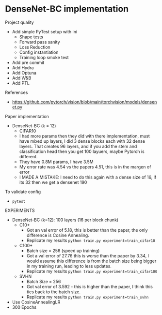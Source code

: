 # DenseNet-BC implementation
Project quality
- Add simple PyTest setup with ini
    - Shape tests
    - Forward pass sanity
    - Loss Reduction
    - Config instantiation
    - Training loop smoke test
- Add pre commit
- Add Hydra
- Add Optuna
- Add W&B
- Add PTL


References
- https://github.com/pytorch/vision/blob/main/torchvision/models/densenet.py


Paper implementation
* DenseNet-BC (k = 12)
    * CIFAR10
    * I had more params then they did with there implementation, must have mixed up layers, I did 3 dense blocks each with 32 dense layers. That creates 96 layers, and if you add the stem and classification head then you get 100 layuers, maybe Pytorch is different.
    * They have 0.8M params, I have 3.5M
    * My error rate was 4.54 vs the papers 4.51, this is in the margen of error
    * I MADE A MISTAKE: I need to do this again with a dense size of 16, if its 32 then we get a densenet 190


To validate config
- `pytest`


EXPERIMENTS
* DenseNet-BC (k=12): 100 layers (16 per block chunk)
    * C10+
        * Got an val error of 5.18, this is better than the paper, the only difference is Cosine Annealing.
        * Replicate my results `python train.py experiment=train_cifar10`
    * C100+
        * Batch size = 256 (speed up training)
        * Got a val error of 27.76 this is worse than the paper by 3.34, I would assume this difference is from the batch size being bigger in my training run, leading to less updates.
        * Replicate my results `python train.py experiment=train_cifar100`
    * SVHN
        * Batch Size = 256
        * Got val error of 3.592 - this is higher than the paper, I think this ties back to the batch size.
        * Replicate my results `python train.py experiment=train_svhn`
* Use CosineAnnealingLR
* 300 Epochs